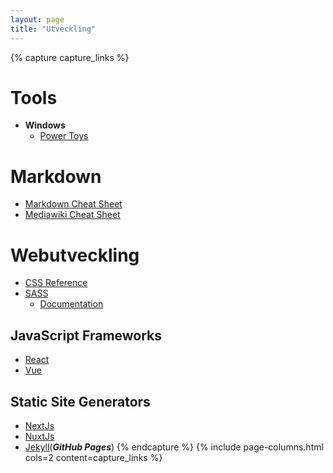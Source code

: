 ```yaml
---
layout: page
title: "Utveckling"
---
```


{% capture capture_links %}
# Tools
* **Windows**
  * [Power Toys](https://docs.microsoft.com/en-us/windows/powertoys/)

# Markdown
* [Markdown Cheat Sheet](https://www.markdownguide.org/cheat-sheet/)
* [Mediawiki Cheat Sheet](https://www.mediawiki.org/wiki/Cheatsheet)

# Webutveckling
* [CSS Reference](https://www.w3schools.com/cssref/default.asp)
* [SASS](https://sass-lang.com/)
  * [Documentation](https://sass-lang.com/documentation/)

## JavaScript Frameworks
* [React](https://reactjs.org/)
* [Vue](https://vuejs.org/)

## Static Site Generators
* [NextJs](https://nextjs.org/)
* [NuxtJs](https://nuxtjs.org/)
* [Jekyll](https://jekyllrb.com/)(***GitHub Pages***)
{% endcapture %}
{% include page-columns.html cols=2 content=capture_links %}
